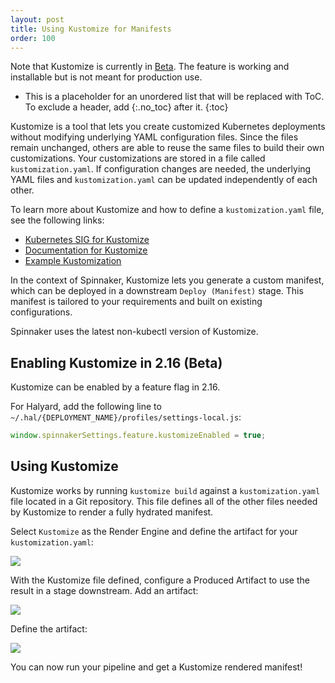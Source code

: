 ```yaml
---
layout: post
title: Using Kustomize for Manifests
order: 100
---
```

Note that Kustomize is currently in [Beta](https://kb.armory.io/releases/early-release-beta-GA/). The feature is working and installable but is not meant for production use.


* This is a placeholder for an unordered list that will be replaced with ToC. To exclude a header, add {:.no_toc} after it.
{:toc}


Kustomize is a tool that lets you create customized Kubernetes deployments without modifying underlying YAML configuration files. Since the files remain unchanged, others are able to reuse the same files to build their own customizations. Your customizations are stored in a file called `kustomization.yaml`. If configuration changes are needed, the underlying YAML files and `kustomization.yaml` can be updated independently of each other.

To learn more about Kustomize and how to define a `kustomization.yaml` file, see the following links:

* [Kubernetes SIG for Kustomize](https://github.com/kubernetes-sigs/kustomize)
* [Documentation for Kustomize](https://github.com/kubernetes-sigs/kustomize/tree/master/docs)
* [Example Kustomization](https://github.com/kubernetes-sigs/kustomize/tree/master/examples/wordpress)

In the context of Spinnaker, Kustomize lets you generate a custom manifest, which can be deployed in a downstream `Deploy (Manifest)` stage. This manifest is tailored to your requirements and built on existing configurations.

Spinnaker uses the latest non-kubectl version of Kustomize. 

## Enabling Kustomize in 2.16 (Beta)

Kustomize can be enabled by a feature flag in 2.16.

For Halyard, add the following line to `~/.hal/{DEPLOYMENT_NAME}/profiles/settings-local.js`:

```javascript
window.spinnakerSettings.feature.kustomizeEnabled = true;
```

## Using Kustomize

Kustomize works by running `kustomize build` against a `kustomization.yaml` file located in a Git repository. This file defines all of the other files needed by Kustomize to render a fully hydrated manifest.

Select `Kustomize` as the Render Engine and define the artifact for your `kustomization.yaml`:

![](/images/kustomize-render-engine.png)


With the Kustomize file defined, configure a Produced Artifact to use the result in a stage downstream.
Add an artifact:

![](/images/kustomize-add-artifact.png)

Define the artifact:

![](/images/kustomize-define-artifact.png)

You can now run your pipeline and get a Kustomize rendered manifest!
